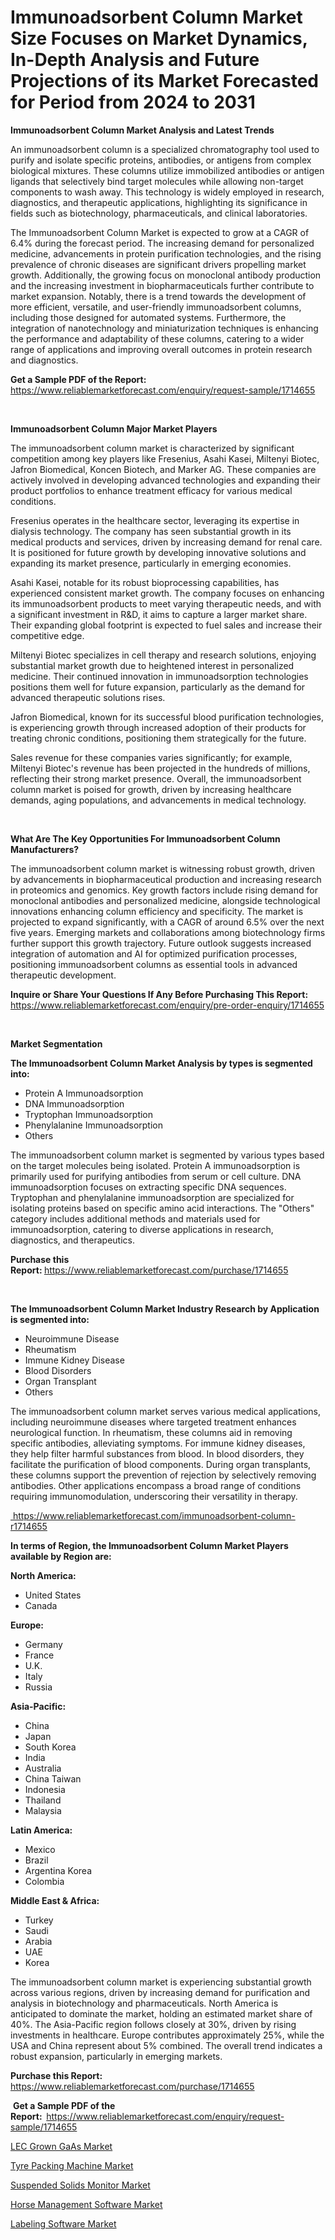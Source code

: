 <p><h1>Immunoadsorbent Column Market Size Focuses on Market Dynamics, In-Depth Analysis and Future Projections of its Market Forecasted for Period from 2024 to 2031</h1></p><p><strong>Immunoadsorbent Column Market Analysis and Latest Trends</strong></p>
<p><p>An immunoadsorbent column is a specialized chromatography tool used to purify and isolate specific proteins, antibodies, or antigens from complex biological mixtures. These columns utilize immobilized antibodies or antigen ligands that selectively bind target molecules while allowing non-target components to wash away. This technology is widely employed in research, diagnostics, and therapeutic applications, highlighting its significance in fields such as biotechnology, pharmaceuticals, and clinical laboratories.</p><p>The Immunoadsorbent Column Market is expected to grow at a CAGR of 6.4% during the forecast period. The increasing demand for personalized medicine, advancements in protein purification technologies, and the rising prevalence of chronic diseases are significant drivers propelling market growth. Additionally, the growing focus on monoclonal antibody production and the increasing investment in biopharmaceuticals further contribute to market expansion. Notably, there is a trend towards the development of more efficient, versatile, and user-friendly immunoadsorbent columns, including those designed for automated systems. Furthermore, the integration of nanotechnology and miniaturization techniques is enhancing the performance and adaptability of these columns, catering to a wider range of applications and improving overall outcomes in protein research and diagnostics.</p></p>
<p><strong>Get a Sample PDF of the Report:&nbsp;</strong> <a href="https://www.reliablemarketforecast.com/enquiry/request-sample/1714655?utm_campaign=1124&utm_medium=2&utm_source=Github&utm_content=ia&utm_term=22102024&utm_id=immunoadsorbent-column">https://www.reliablemarketforecast.com/enquiry/request-sample/1714655</a></p>
<p>&nbsp;</p>
<p><strong>Immunoadsorbent Column Major Market Players</strong></p>
<p><p>The immunoadsorbent column market is characterized by significant competition among key players like Fresenius, Asahi Kasei, Miltenyi Biotec, Jafron Biomedical, Koncen Biotech, and Marker AG. These companies are actively involved in developing advanced technologies and expanding their product portfolios to enhance treatment efficacy for various medical conditions.</p><p>Fresenius operates in the healthcare sector, leveraging its expertise in dialysis technology. The company has seen substantial growth in its medical products and services, driven by increasing demand for renal care. It is positioned for future growth by developing innovative solutions and expanding its market presence, particularly in emerging economies.</p><p>Asahi Kasei, notable for its robust bioprocessing capabilities, has experienced consistent market growth. The company focuses on enhancing its immunoadsorbent products to meet varying therapeutic needs, and with a significant investment in R&D, it aims to capture a larger market share. Their expanding global footprint is expected to fuel sales and increase their competitive edge.</p><p>Miltenyi Biotec specializes in cell therapy and research solutions, enjoying substantial market growth due to heightened interest in personalized medicine. Their continued innovation in immunoadsorption technologies positions them well for future expansion, particularly as the demand for advanced therapeutic solutions rises.</p><p>Jafron Biomedical, known for its successful blood purification technologies, is experiencing growth through increased adoption of their products for treating chronic conditions, positioning them strategically for the future.</p><p>Sales revenue for these companies varies significantly; for example, Miltenyi Biotec's revenue has been projected in the hundreds of millions, reflecting their strong market presence. Overall, the immunoadsorbent column market is poised for growth, driven by increasing healthcare demands, aging populations, and advancements in medical technology.</p></p>
<p>&nbsp;</p>
<p><strong>What Are The Key Opportunities For Immunoadsorbent Column Manufacturers?</strong></p>
<p><p>The immunoadsorbent column market is witnessing robust growth, driven by advancements in biopharmaceutical production and increasing research in proteomics and genomics. Key growth factors include rising demand for monoclonal antibodies and personalized medicine, alongside technological innovations enhancing column efficiency and specificity. The market is projected to expand significantly, with a CAGR of around 6.5% over the next five years. Emerging markets and collaborations among biotechnology firms further support this growth trajectory. Future outlook suggests increased integration of automation and AI for optimized purification processes, positioning immunoadsorbent columns as essential tools in advanced therapeutic development.</p></p>
<p><strong>Inquire or Share Your Questions If Any Before Purchasing This Report:</strong> <a href="https://www.reliablemarketforecast.com/enquiry/pre-order-enquiry/1714655?utm_campaign=1124&utm_medium=2&utm_source=Github&utm_content=ia&utm_term=22102024&utm_id=immunoadsorbent-column">https://www.reliablemarketforecast.com/enquiry/pre-order-enquiry/1714655</a></p>
<p>&nbsp;</p>
<p><strong>Market Segmentation</strong></p>
<p><strong>The Immunoadsorbent Column Market Analysis by types is segmented into:</strong></p>
<p><ul><li>Protein A Immunoadsorption</li><li>DNA Immunoadsorption</li><li>Tryptophan Immunoadsorption</li><li>Phenylalanine Immunoadsorption</li><li>Others</li></ul></p>
<p><p>The immunoadsorbent column market is segmented by various types based on the target molecules being isolated. Protein A immunoadsorption is primarily used for purifying antibodies from serum or cell culture. DNA immunoadsorption focuses on extracting specific DNA sequences. Tryptophan and phenylalanine immunoadsorption are specialized for isolating proteins based on specific amino acid interactions. The "Others" category includes additional methods and materials used for immunoadsorption, catering to diverse applications in research, diagnostics, and therapeutics.</p></p>
<p><strong>Purchase this Report:&nbsp;</strong><a href="https://www.reliablemarketforecast.com/purchase/1714655?utm_campaign=1124&utm_medium=2&utm_source=Github&utm_content=ia&utm_term=22102024&utm_id=immunoadsorbent-column">https://www.reliablemarketforecast.com/purchase/1714655</a></p>
<p>&nbsp;</p>
<p><strong>The Immunoadsorbent Column Market Industry Research by Application is segmented into:</strong></p>
<p><ul><li>Neuroimmune Disease</li><li>Rheumatism</li><li>Immune Kidney Disease</li><li>Blood Disorders</li><li>Organ Transplant</li><li>Others</li></ul></p>
<p><p>The immunoadsorbent column market serves various medical applications, including neuroimmune diseases where targeted treatment enhances neurological function. In rheumatism, these columns aid in removing specific antibodies, alleviating symptoms. For immune kidney diseases, they help filter harmful substances from blood. In blood disorders, they facilitate the purification of blood components. During organ transplants, these columns support the prevention of rejection by selectively removing antibodies. Other applications encompass a broad range of conditions requiring immunomodulation, underscoring their versatility in therapy.</p></p>
<p><a href="https://www.reliablemarketforecast.com/immunoadsorbent-column-r1714655?utm_campaign=1124&utm_medium=2&utm_source=Github&utm_content=ia&utm_term=22102024&utm_id=immunoadsorbent-column">&nbsp;https://www.reliablemarketforecast.com/immunoadsorbent-column-r1714655</a></p>
<p><strong>In terms of Region, the Immunoadsorbent Column Market Players available by Region are:</strong></p>
<p>
    <p> <strong> North America: </strong>
        <ul>
            <li>United States</li>
            <li>Canada</li>
        </ul>
        </p> 
    <p> <strong> Europe: </strong>
        <ul>
            <li>Germany</li>
            <li>France</li>
            <li>U.K.</li>
            <li>Italy</li>
            <li>Russia</li>
        </ul>
        </p> 
    <p> <strong> Asia-Pacific: </strong>
        <ul>
            <li>China</li>
            <li>Japan</li>
            <li>South Korea</li>
            <li>India</li>
            <li>Australia</li>
            <li>China Taiwan</li>
            <li>Indonesia</li>
            <li>Thailand</li>
            <li>Malaysia</li>
        </ul>
        </p> 
    <p> <strong> Latin America: </strong>
        <ul>
            <li>Mexico</li>
            <li>Brazil</li>
            <li>Argentina Korea</li>
            <li>Colombia</li>
        </ul>
        </p> 
    <p> <strong> Middle East & Africa: </strong>
        <ul>
            <li>Turkey</li>
            <li>Saudi</li>
            <li>Arabia</li>
            <li>UAE</li>
            <li>Korea</li>
        </ul>
    </p>
    </p>
<p><p>The immunoadsorbent column market is experiencing substantial growth across various regions, driven by increasing demand for purification and analysis in biotechnology and pharmaceuticals. North America is anticipated to dominate the market, holding an estimated market share of 40%. The Asia-Pacific region follows closely at 30%, driven by rising investments in healthcare. Europe contributes approximately 25%, while the USA and China represent about 5% combined. The overall trend indicates a robust expansion, particularly in emerging markets.</p></p>
<p><strong>Purchase this Report: </strong><a href="https://www.reliablemarketforecast.com/purchase/1714655?utm_campaign=1124&utm_medium=2&utm_source=Github&utm_content=ia&utm_term=22102024&utm_id=immunoadsorbent-column">https://www.reliablemarketforecast.com/purchase/1714655</a></p>
<p>&nbsp;<strong>Get a Sample PDF of the Report:&nbsp;&nbsp;</strong><a href="https://www.reliablemarketforecast.com/enquiry/request-sample/1714655?utm_campaign=1124&utm_medium=2&utm_source=Github&utm_content=ia&utm_term=22102024&utm_id=immunoadsorbent-column">https://www.reliablemarketforecast.com/enquiry/request-sample/1714655</a></p>
<p><strong></strong></p>
<p><p><a href="https://github.com/birroctaymonyj/Market-Research-Report-List-1/blob/main/lec-grown-gaas-market.md?utm_campaign=1124&utm_medium=2&utm_source=Github&utm_content=ia&utm_term=22102024&utm_id=immunoadsorbent-column">LEC Grown GaAs Market</a></p><p><a href="https://issuu.com/reportprime-2/docs/tyre-packing-machine-market-size-20_a32b5f65822309?utm_campaign=1124&utm_medium=2&utm_source=Github&utm_content=ia&utm_term=22102024&utm_id=immunoadsorbent-column">Tyre Packing Machine Market</a></p><p><a href="https://issuu.com/reportprime-2/docs/suspended-solids-monitor-market-siz_caa6425f8fc394?utm_campaign=1124&utm_medium=2&utm_source=Github&utm_content=ia&utm_term=22102024&utm_id=immunoadsorbent-column">Suspended Solids Monitor Market</a></p><p><a href="https://www.linkedin.com/pulse/horse-management-software-market-outlook-current-assessment-xbnrc?utm_campaign=1124&utm_medium=2&utm_source=Github&utm_content=ia&utm_term=22102024&utm_id=immunoadsorbent-column">Horse Management Software Market</a></p><p><a href="https://www.linkedin.com/pulse/digital-transformation-labeling-software-industry-market-9vr2c?utm_campaign=1124&utm_medium=2&utm_source=Github&utm_content=ia&utm_term=22102024&utm_id=immunoadsorbent-column">Labeling Software Market</a></p></p>